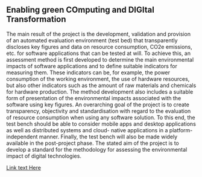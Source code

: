 ## Enabling green COmputing and DIGItal Transformation
The main result of the project is the development, validation and provision of an automated evaluation environment (test bed) that transparently discloses key figures and data on resource consumption, CO2e emissions, etc. for software applications that can be tested at will.
To achieve this, an assessment method is first developed to determine the main environmental impacts of software applications and to define suitable indicators for measuring them. These indicators can be, for example, the power consumption of the working environment, the use of hardware resources, but also other indicators such as the amount of raw materials and chemicals for hardware production. The method development also includes a suitable form of presentation of the environmental impacts associated with the software using key figures.
An overarching goal of the project is to create transparency, objectivity and standardisation with regard to the evaluation of resource consumption when using any software solution. To this end, the test bench should be able to consider mobile apps and desktop applications as well as distributed systems and cloud- native applications in a platform-independent manner. Finally, the test bench will also be made widely available in the post-project phase. The stated aim of the project is to develop a standard for the methodology for assessing the environmental impact of digital technologies.

[Link text Here](https://gi.de/aktuelles/projekte/eco-digit)
